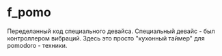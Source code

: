 # f_pomo

Переделанный код специального девайса. Специальный девайс - был контроллером вибраций.
Здесь это просто "кухонный таймер" для pomodoro - техники. 
